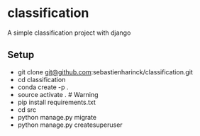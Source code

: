 # classification
A simple classification project with django

## Setup
- git clone git@github.com:sebastienharinck/classification.git
- cd classification
- conda create -p .
- source activate . # Warning
- pip install requirements.txt
- cd src
- python manage.py migrate
- python manage.py createsuperuser

